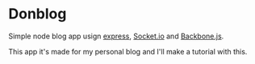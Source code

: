 # Donblog

Simple node blog app usign [express](http://expressjs.com), [Socket.io](http://socket.io) and [Backbone.js](http://documentcloud.github.com/backbone).

This app it's made for my personal blog and I'll make a tutorial with this.